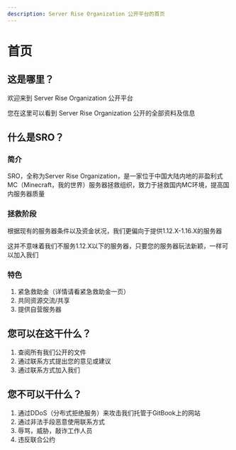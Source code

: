 ```yaml
---
description: Server Rise Organization 公开平台的首页
---
```


# 首页

## 这是哪里？

欢迎来到 Server Rise Organization 公开平台

您在这里可以看到 Server Rise Organization 公开的全部资料及信息

## 什么是SRO？

### 简介

SRO，全称为Server Rise Organization，是一家位于中国大陆内地的非盈利式MC（Minecraft，我的世界）服务器拯救组织，致力于拯救国内MC环境，提高国内服务器质量

### 拯救阶段

根据现有的服务器条件以及资金状况，我们更偏向于提供1.12.X-1.16.X的服务器

这并不意味着我们不服务1.12.X以下的服务器，只要您的服务器玩法新颖，一样可以加入我们

### 特色

1. 紧急救助金（详情请看紧急救助金一页）
2. 共同资源交流/共享
3. 提供自营服务器

## 您可以在这干什么？

1. 查阅所有我们公开的文件
2. 通过联系方式提出您的意见或建议
3. 通过联系方式加入我们

## 您不可以干什么？

1. 通过DDoS（分布式拒绝服务）来攻击我们托管于GitBook上的网站
2. 通过非法手段恶意使用联系方式
3. 辱骂，威胁，敲诈工作人员
4. 违反联合公约

